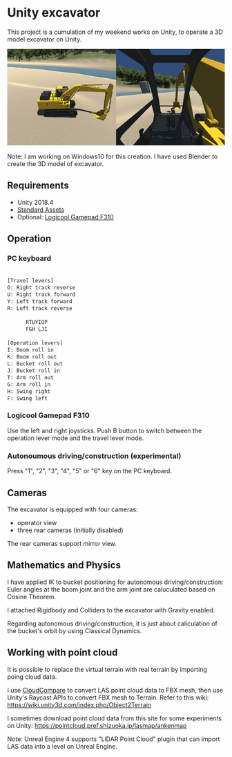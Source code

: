 # Unity excavator

This project is a cumulation of my weekend works on Unity, to operate a 3D model excavator on Unity.

![scene](./scene.png)

Note: I am working on Windows10 for this creation. I have used Blender to create the 3D model of excavator.

## Requirements

- Unity 2018.4
- [Standard Assets](https://assetstore.unity.com/packages/essentials/asset-packs/standard-assets-for-unity-2017-3-32351)
- Optional: [Logicool Gamepad F310](https://www.logitechg.com/en-us/products/gamepads/f310-gamepad.940-000110.html)

## Operation

### PC keyboard

```

[Travel levers]
O: Right track reverse
U: Right track forward
Y: Left track forward
R: Left track reverse

      RTUYIOP
      FGH LJI
  
[Operation levers]
I: Boom roll in
K: Boom roll out
L: Bucket roll out
J: Bucket roll in
T: Arm roll out
G: Arm roll in
H: Swing right
F: Swing left

```

### Logicool Gamepad F310

Use the left and right joysticks. Push B button to switch between the operation lever mode and the travel lever mode.

### Autonoumous driving/construction (experimental)

Press "1", "2", "3", "4", "5" or "6" key on the PC keyboard.

## Cameras

The excavator is equipped with four cameras:
- operator view
- three rear cameras (initially disabled)

The rear cameras support mirror view.

## Mathematics and Physics

I have applied IK to bucket positioning for autonomous driving/construction: Euler angles at the boom joint and the arm joint are caluculated based on Cosine Theorem.

I attached Rigidbody and Colliders to the excavator with Gravity enabled.

Regarding autonomous driving/construction, it is just about caliculation of the bucket's orbit by using Classical Dynamics.

## Working with point cloud

It is possible to replace the virtual terrain with real terrain by importing poing cloud data.

I use [CloudCompare](https://www.danielgm.net/cc/) to convert LAS point cloud data to FBX mesh, then use Unity's Raycast APIs to convert FBX mesh to Terrain. Refer to this wiki: https://wiki.unity3d.com/index.php/Object2Terrain

I sometimes download point cloud data from this site for some experiments on Unity: https://pointcloud.pref.shizuoka.jp/lasmap/ankenmap

Note: Unreal Engine 4 supports "LiDAR Point Cloud" plugin that can import LAS data into a level on Unreal Engine.
